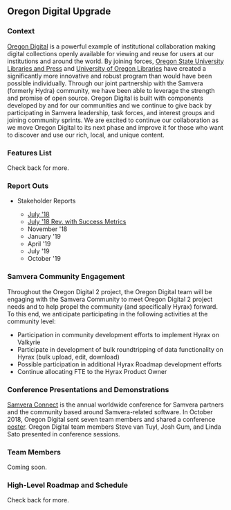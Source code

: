 ## Oregon Digital Upgrade

### Context
[Oregon Digital](https://oregondigital.org) is a powerful example of institutional collaboration making digital collections openly available for viewing and reuse for users at our institutions and around the world. By joining forces, [Oregon State University Libraries and Press](https://library.oregonstate.edu) and [University of Oregon Libraries](https://library.uoregon.edu) have created a significantly more innovative and robust program than would have been possible individually. Through our joint partnership with the Samvera (formerly Hydra) community, we have been able to leverage the strength and promise of open source. Oregon Digital is built with components developed by and for our communities and we continue to give back by participating in Samvera leadership, task forces, and interest groups and joining community sprints. We are excited to continue our collaboration as we move Oregon Digital to its next phase and improve it for those who want to discover and use our rich, local, and unique content.

### Features List
Check back for more.

### Report Outs

<ul><li>Stakeholder Reports</li> 
<ul class="columns"> 
  <li><a href="https://drive.google.com/open?id=17sGPe318tF41TE-44Ij57hJV1qtzewTE">July '18</a></li>
  <li><a href="https://drive.google.com/open?id=11jK9G_HjiHtcHuRKwQFscnnmwDbUS5yh">July '18 Rev. with Success Metrics</a></li>
  <li><!--a href="https://drive.google.com/open?id=1ls2P0vurnagOWUwXs5RQFMwrIiEcpVys"-->November '18<!--/a--></li>
  <li>January '19</li>
  <li>April '19</li>
  <li>July '19</li>
  <li>October '19</li>
</ul>
</ul>

### Samvera Community Engagement
Throughout the Oregon Digital 2 project, the Oregon Digital team will be engaging with the Samvera Community to meet Oregon Digital 2 project needs and to help propel the community (and specifically Hyrax) forward. To this end, we anticipate participating in the following activities at the community level:
* Participation in community development efforts to implement Hyrax on Valkyrie
* Participate in development of bulk roundtripping of data functionality on Hyrax (bulk upload, edit, download)
* Possible participation in additional Hyrax Roadmap development efforts
* Continue allocating FTE to the Hyrax Product Owner

### Conference Presentations and Demonstrations
[Samvera Connect](https://connect2018.lib.utah.edu/) is the annual worldwide conference for Samvera partners and the community based around Samvera-related software. In October 2018, Oregon Digital sent seven team members and shared a conference [poster](https://drive.google.com/open?id=1pLlzAdKUXhQx9BS92OEqa3mR2fpf7Lhd). Oregon Digital team members Steve van Tuyl, Josh Gum, and Linda Sato presented in conference sessions. 

### Team Members
Coming soon.

### High-Level Roadmap and Schedule
Check back for more.



<!--A short paragraph with perhaps a [link](http://oregondigital.org) or two may appear anywhere. It may grow into a large paragraph though so be aware of that possibility. Large paragraphs have more text than small paragraphs. Sometimes paragraphs become unwieldy. Some books consist entirely of a single paragraph. At least one book in existence consists of just a single long sentence. There is little doubt that it was a challenge to write and that it is probably a challenge to read.-->

<!--section class="intro">
  <div class="container">
    <h1>Vertical Timeline &darr;</h1>
  </div>
</section>

<section class="timeline">
  <ul>
    <li>
      <div>
        <time>1934</time> At vero eos et accusamus et iusto odio dignissimos ducimus qui blanditiis praesentium At vero eos et accusamus et iusto odio dignissimos ducimus qui blanditiis praesentium
      </div>
    </li>
    <li>
      <div>
        <time>1937</time> Proin quam velit, efficitur vel neque vitae, rhoncus commodo mi. Suspendisse finibus mauris et bibendum molestie. Aenean ex augue, varius et pulvinar in, pretium non nisi.
      </div>
    </li>
    <li>
      <div>
        <time>1940</time> Proin iaculis, nibh eget efficitur varius, libero tellus porta dolor, at pulvinar tortor ex eget ligula. Integer eu dapibus arcu, sit amet sollicitudin eros.
      </div>
    </li>
    <li>
      <div>
        <time>1943</time> In mattis elit vitae odio posuere, nec maximus massa varius. Suspendisse varius volutpat mattis. Vestibulum id magna est.
      </div>
    </li>
    <li>
      <div>
        <time>1946</time> In mattis elit vitae odio posuere, nec maximus massa varius. Suspendisse varius volutpat mattis. Vestibulum id magna est.
      </div>
    </li>
    <li>
      <div>
        <time>1956</time> In mattis elit vitae odio posuere, nec maximus massa varius. Suspendisse varius volutpat mattis. Vestibulum id magna est.
      </div>
    </li>
    <li>
      <div>
        <time>1957</time> In mattis elit vitae odio posuere, nec maximus massa varius. Suspendisse varius volutpat mattis. Vestibulum id magna est.
      </div>
    </li>
    <li>
      <div>
        <time>1967</time> Aenean condimentum odio a bibendum rhoncus. Ut mauris felis, volutpat eget porta faucibus, euismod quis ante.
      </div>
    </li>
    <li>
      <div>
        <time>1977</time> Vestibulum porttitor lorem sed pharetra dignissim. Nulla maximus, dui a tristique iaculis, quam dolor convallis enim, non dignissim ligula ipsum a turpis.
      </div>
    </li>
    <li>
      <div>
        <time>1985</time> In mattis elit vitae odio posuere, nec maximus massa varius. Suspendisse varius volutpat mattis. Vestibulum id magna est.
      </div>
    </li>
    <li>
      <div>
        <time>2000</time> In mattis elit vitae odio posuere, nec maximus massa varius. Suspendisse varius volutpat mattis. Vestibulum id magna est.
      </div>
    </li>
    <li>
      <div>
        <time>2005</time> In mattis elit vitae odio posuere, nec maximus massa varius. Suspendisse varius volutpat mattis. Vestibulum id magna est.
      </div>
    </li>
  </ul>
</section>



<script type="text/javascript">

(function() {

  'use strict';

  // define variables
  var items = document.querySelectorAll(".timeline li");

  // check if an element is in viewport
  // http://stackoverflow.com/questions/123999/how-to-tell-if-a-dom-element-is-visible-in-the-current-viewport
  function isElementInViewport(el) {
    var rect = el.getBoundingClientRect();
    return (
      rect.top >= 0 &&
      rect.left >= 0 &&
      rect.bottom <= (window.innerHeight || document.documentElement.clientHeight) &&
      rect.right <= (window.innerWidth || document.documentElement.clientWidth)
    );
  }

  function callbackFunc() {
    for (var i = 0; i < items.length; i++) {
      if (isElementInViewport(items[i])) {
        items[i].classList.add("in-view");
      }
    }
  }

  // listen for events
  window.addEventListener("load", callbackFunc);
  window.addEventListener("resize", callbackFunc);
  window.addEventListener("scroll", callbackFunc);

})();

</script-->
